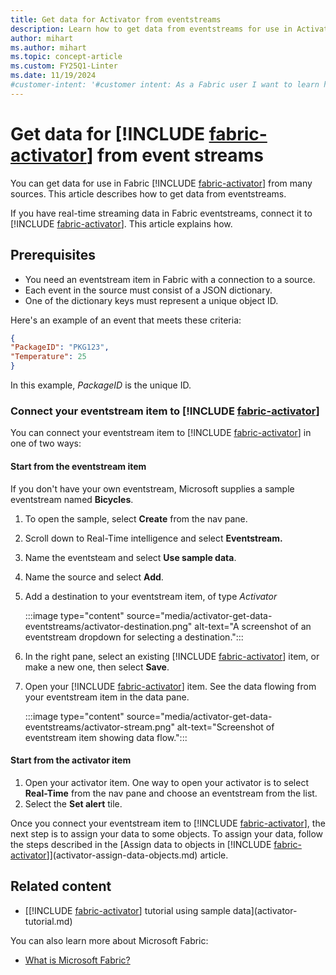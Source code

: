 ```yaml
---
title: Get data for Activator from eventstreams
description: Learn how to get data from eventstreams for use in Activator and integrate it into your applications.
author: mihart
ms.author: mihart
ms.topic: concept-article
ms.custom: FY25Q1-Linter
ms.date: 11/19/2024
#customer-intent: '#customer intent: As a Fabric user I want to learn how to use Activator to get data from eventstreams.'
---
```


# Get data for [!INCLUDE [fabric-activator](../includes/fabric-activator.md)] from event streams

You can get data for use in Fabric [!INCLUDE [fabric-activator](../includes/fabric-activator.md)] from many sources. This article describes how to get data from eventstreams.

If you have real-time streaming data in Fabric eventstreams, connect it to [!INCLUDE [fabric-activator](../includes/fabric-activator.md)]. This article explains how.

## Prerequisites

* You need an eventstream item in Fabric with a connection to a source.
* Each event in the source must consist of a JSON dictionary.
* One of the dictionary keys must represent a unique object ID.

Here's an example of an event that meets these criteria:

```json
{
"PackageID": "PKG123",
"Temperature": 25
}
```

In this example, *PackageID* is the unique ID.

### Connect your eventstream item to [!INCLUDE [fabric-activator](../includes/fabric-activator.md)]

You can connect your eventstream item to [!INCLUDE [fabric-activator](../includes/fabric-activator.md)] in one of two ways:

#### Start from the eventstream item

If you don't have your own eventstream, Microsoft supplies a sample eventstream named **Bicycles**.

1. To open the sample, select **Create** from the nav pane.
1. Scroll down to Real-Time intelligence and select **Eventstream.** 
1. Name the eventsteam and select **Use sample data**.
1. Name the source and select **Add**.
1. Add a destination to your eventstream item, of type *Activator*

   :::image type="content" source="media/activator-get-data-eventstreams/activator-destination.png" alt-text="A screenshot of an eventstream dropdown for selecting a destination.":::
  
3. In the right pane, select an existing [!INCLUDE [fabric-activator](../includes/fabric-activator.md)] item, or make a new one, then select **Save**.
4. Open your [!INCLUDE [fabric-activator](../includes/fabric-activator.md)] item. See the data flowing from your eventstream item in the data pane.
  
    :::image type="content" source="media/activator-get-data-eventstreams/activator-stream.png" alt-text="Screenshot of eventstream item showing data flow.":::

#### Start from the activator item

1. Open your activator item. One way to open your activator is to select **Real-Time** from the nav pane and choose an eventstream from the list.
2. Select the **Set alert** tile.

Once you connect your eventstream item to [!INCLUDE [fabric-activator](../includes/fabric-activator.md)], the next step is to assign your data to some objects. To assign your data, follow the steps described in the [Assign data to objects in [!INCLUDE [fabric-activator](../includes/fabric-activator.md)]](activator-assign-data-objects.md) article.

## Related content

* [[!INCLUDE [fabric-activator](../includes/fabric-activator.md)] tutorial using sample data](activator-tutorial.md)

You can also learn more about Microsoft Fabric:

* [What is Microsoft Fabric?](../../get-started/microsoft-fabric-overview.md)
